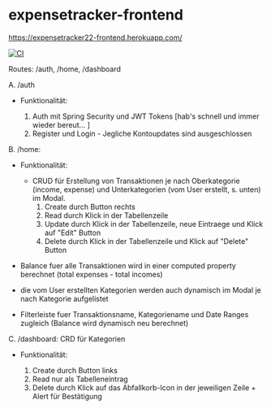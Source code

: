 # expensetracker-frontend

https://expensetracker22-frontend.herokuapp.com/

[![CI](https://github.com/anagarlau/expensetracker-frontend/actions/workflows/ci.yml/badge.svg)](https://github.com/anagarlau/expensetracker-frontend/actions/workflows/ci.yml)




Routes: /auth, /home, /dashboard

A. /auth

- Funktionalität:

    1. Auth mit Spring Security und JWT Tokens [hab's schnell und immer wieder bereut... ]
    2. Register und Login - Jegliche Kontoupdates sind ausgeschlossen


B. /home:

- Funktionalität:

  - CRUD für Erstellung von Transaktionen je nach Oberkategorie (income, expense) und Unterkategorien (vom User erstellt, s. unten) im Modal.
     1. Create durch Button rechts
     2. Read durch Klick in der Tabellenzeile
     3. Update durch Klick in der Tabellenzeile, neue Eintraege und Klick auf "Edit" Button
     4. Delete durch Klick in der Tabellenzeile und Klick auf "Delete" Button

- Balance fuer alle Transaktionen wird in einer computed property berechnet (total expenses - total incomes)
- die vom User erstellten Kategorien werden auch dynamisch im Modal je nach Kategorie aufgelistet
- Filterleiste fuer Transaktionsname, Kategoriename und Date Ranges zugleich (Balance wird dynamisch neu berechnet)

C. /dashboard: CRD für Kategorien

- Funktionalität:

    1. Create durch Button links
    2. Read nur als Tabelleneintrag
    3. Delete durch Klick auf das Abfallkorb-Icon in der jeweiligen Zeile + Alert für Bestätigung
	
 

